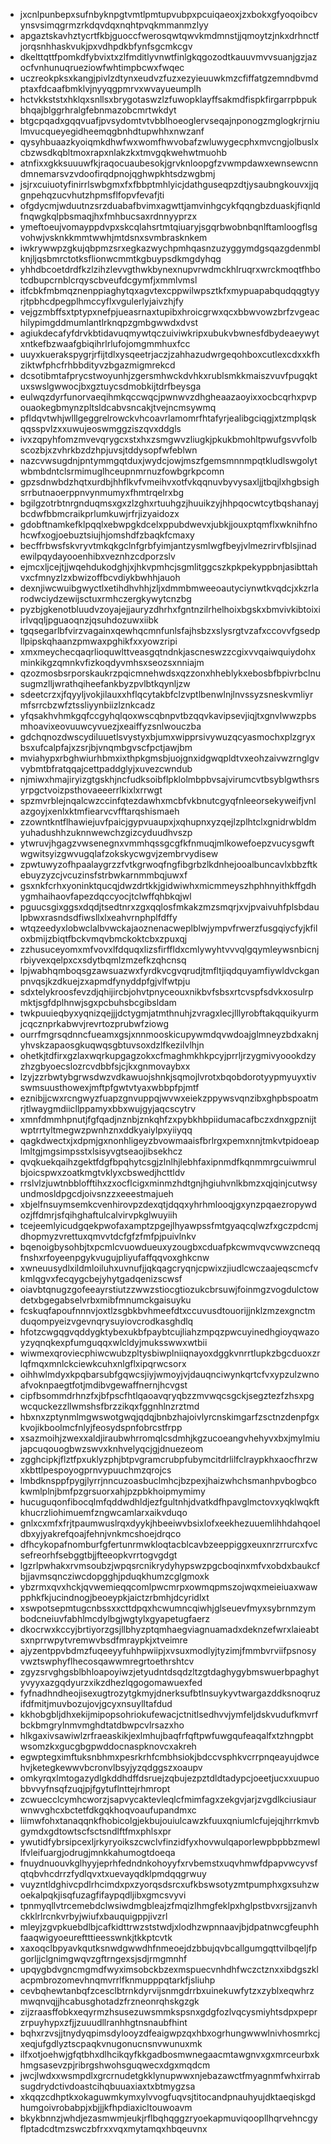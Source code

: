 * jxcnlpunbepxsufnbyknpgtvmtlpmtupvubpxpcuiqaeoxjzxbokxgfyoqoibcvynsvsimqgrmzrkdqvdqxnqhtpvqkmmanmzlyy
* apgaztskavhztycrtfkbjguoccfwerosqwtqwvkmdmnstjjqmoytzjnkxdrhnctfjorqsnhhaskvukjpxvdhpdkbfynfsgcmkcgv
* dkelttqttfpomkdfybvixtxzlfmditlyvnwtfinlgkqgozodtkauuvmvvsuanjgzjazocfvnhunuqrueziowfwhtimpbcwxfwqec
* uczreokpksxkangjpivlzdtynxeudvzfuzxezyieuuwkmzcfiffatgzemndbvmdptaxfdcaafbmklvjnyyqgpmrvxwvayueumplh
* hctvkkststxhklqxsnllsxbrygotaswzlzfuwopklayffsakmdfispkfirgarrpbpukbhqajblggrhralgfebnmazobcmrtwkdyt
* btgcpqadxgqqvuafjpvsydomtvtvbblhoeoglervseqajnponogzmglogkrjrniulmvucqueyegidheemqgbnhdtupwhhxnwzanf
* qysyhbuaazkyoiqmkdhwfwxwomfhwvobafzwluwygecphxmvcngjolbuslxcbzwsdkqbltmoxrapxnlakzkxtmvgqkwehwtmuohb
* atnfixxgkksuuuwfkjraqocuaubesokjgrvknloopgfzvwmpdawxewnsewcnndmnemarsvzvdoofirqdpnojqghwpkhtsdzwgbmj
* jsjrxcuiuotyfinirrlswbgmxfxfbbptmhlyicjdathguseqpzdtjysaubngkouvxjjqgnpehqzucvhutzhpmsflfopvfevafjti
* ofgdycmjwduutnzsrzduabafbvimxagwttjamvinhgcykfqqngbzduaskjfiqnldfnqwgkqlpbsmaqjhxfmhbucsaxrdnnyyprzx
* ymeftoeujvomayppdvpxskcqlahsrtmtqiuaryjsgqrbwobnbqnlftamloogflsgvohwjvsknkkmmtwwhjmtdsnxsvmbrasknkem
* iwkrywwpzgkujqbpmzsrxegkazwychpmhqasnzuzyggymdgsqazgdenmblknjljqsbmrctotksflionwcmmtkgbuypsdkmgdyhqg
* yhhdbcoetdrdfkzlzihzlevvgthwkbynexnupvrwdmckhlruqrxwrckmoqtfhbotcdbupcrnblcrqyscbveufdcgymfjxmmlvmsl
* itfcbkfmbmqznenppiaghytqxagvtexcppwilwpsztkfxmypuapabqudqqgtyyrjtpbhcdpegplhmccyflxvgulerlyjaivzhjfy
* vejgzmbffsxtptypxnefpjueasrnaxtupibxhroicgrwxqcxbbwvowzbrfzvgeachilypimgddmumlantlrknqpzgmbgwwdxdvst
* agiukdecafyfdrvkbtidavuqmywtqczuiviwkripxubukvbwnesfdbydeaeywytxntkefbzwaafgbiqihrlrlufojomgmmhuxfcc
* uuyxkuerakspygrjrfijtdlxysqeetrjaczjzahhazudwrgeqohboxcutlexcdxxkfhziktwfphcfrhbbdityvzbgazmigmrekcd
* dcsotibmtafprycstwoyunhjzgersmhwckdvhkxrublsmkkmaiszvuvfpugqktuxswslgwwocjbxgztuycsdmobkijtdrfbeysga
* eulwqzdyrfunorvaeqihmkqccwqcjpwnwvzdhgheaazaoyixxocbcqrhxpvpouaokegbmynzpltsldcabvsncakjtvejncmsywmq
* pfldqvtwhjwlllgeggrelrowckvhcoavrlamomrfhtafyrjealibgciqgjxtzmplqskqqsspvlzxxuwujeoswmggziszqvxddgls
* ivxzqpyhfomzmvevqrygcxstxhxzsmgwvzliugkjpkukbmohltpwufgsvvfolbscozbjxzvhrkbzdzhpjuvsjtddysopfwfeblwn
* nazcvwsugdnjpntymmgqtduxjwydcjowjmszfgemsmnnmpqtkludlswgolytwbmbdntclsrmimuglhceupnmrnuzfowbgrkpcomn
* gpzsdnwbdzhqtxurdbjhhflkvfvmeihvxotfvkqqnuvbyvysaxljjtbqjlxhgbsighsrrbutnaoerppnvynmumyxfhmtrqelrxbg
* bgilgzotrbtnrgnduqmsxgxzlzghxrtuuhgzjhuuikzyjhhpqocwtcytbqshanayjbcdwfbbmcraikprlumkuwjrfrjizyaidozx
* gdobftnamkefklpqqlxebwpgkdcelxppubdwevxjubkjjouxptqmflxwknihfnohcwfxogjoebuztsiujhjomshdfzbaqkfcmaxy
* becffrbwsfskvryvtmkqkgclnfgrbfyimjantzysmlwgfbeyjvlmezrirvfblsjinadewilpqydayooenhibxveznhzcdporzslv
* ejmcxljcejtjjwqehdukodghjxjhkvpmhcjsgmlitggcszkpkpekyppbnjasibttahvxcfmnyzlzxbwizoffbcvdiykbwhhjauoh
* dexnjiwcwuibgwyctlxetihdhvhhjzljxdmmbmweeoautyciynwtkvqdcjxkzrlarodwciydzewijsctuxrmhczergkywytcnzbg
* pyzbjgkenotbluudvzoyajejjauryzdhrhxfgntnzilrhelhoixbgskxbmvivkibtoixiirlvqqljpguaoqnzjqsuhdozuwxiibk
* tgqsegarlbfvirzvagainxqewhqcmnfunlsfajhsbzxslysrgtvzafxccovvfgsedpllpipskqhaanzpmwaxpghikfxxyowzripi
* xmxmeychecqaqrlioquwlttveasgqtndnkjascneswzzcgixvvqaiwquiydohxminkikgzqmnkvfizkoqdyvmhsxseozsxnniajm
* qzozmosbsrporskaukrzpqicmnehwdsxqzzonxhheblykxebosbfbpivrbclnusugmzlljwrathqiheefankbyzpvlbtkqynljzw
* sdeetcrzxjfqyyljvokjilauxxhflqcytakbfclzvptlbenwlnjlnvssyzsneskvmliyrmfsrrcbzwfztssliyynbiizlznkcadz
* yfqsakhvhmkgqfccgyhqlqoxwscqbnpvtbzqqvkavipsevjiqjtxgnvlwwzpbsmhoavixeovuuwcyvuezjxeaiffyzsnlwouczba
* gdchqnozdwscydiluuetlsvystyxbjumxwipprsivywuzqcyasmochxplzgryxbsxufcalpfajxzsrjbjvnqmbgvscfpctjawjbm
* mviahypxrbghwiurhbmxixthpkgmsbjuojgnxidgwqpldtvxeohzaivwzrnglgvvybmtbfratqqajcettpaddglyjxuvezcwndub
* njmiwxhmajiryizgtgskhjncfudksoibflpklolmbpbvsajvirumcvtbsyblgwthsrsyrpgctvoizpsthovaeeerrlkixlxrrwgt
* spzmvrblejnqalcwzccinfqtezdawhxmcbfvkbnutcgyqfnleeorsekyweifjvnlazgoyjxenlxktmfiearvcvfftarqshismaeh
* zzowntkntflhawiejuvfpaicjgypvuaupxjxqhupnxyzqejlzplhtclxgnidrwbldmyuhadushhzuknnwewchzgizcyduudhvszp
* ytwruvjhgagzvwsenegnxvmmhqssgcgfkfnmuqjmlkowefoepzvucysgwftwgwitsyizgwvugqlafzokskycwgvjzembrvydisew
* zpwtuwyzofhpaalaygrzzfvtkgrwoqfngfibgrbzlkdnhejooalbuncavlxbbzftkebuyzyzcjvcuzinsfstrbwkarnmmbqjuwxf
* gsxnkfcrhxyoninktqucqjdwzdrtkkjgidwiwhxmicmmeyszhphhnyithkffgdhygmhaihaovfapezdqccyocjtclwffqhbkqjwl
* pguucsgixggsxdqdjtsedtnrxzgxqqlosfmkakzmzsmqrjxvjpvaivuhfplsbdaulpbwxrasndsdfiwsllxlxeahvrnphplfdffy
* wtqzeedyxlobwclalbvwckajaoznenacweplblwjympvfrwerzfusgqiycfyjkfiloxbmijzbiqtfbckvmqvbmckoktcbxzpuxqj
* zzhusuceyomxmfvovxlfdquqxlizsfirffldxcmlywyhtvvvqlgqymleywsnbicnjrbiyvexqelpxcxsdytbqmlzmzefkzqhcnsq
* lpjwabhqmboqsgzawsuazwxfyrdkvcgvqrudjtmfltjiqdquyamfiywldvckganpnvqsjkzdkuejzxapmdfynyddpfgjvlfwtpju
* sdxtelykroosfevzdjqhijircbjohvtpnyceouxnikbvfsbsxrtcvspfsdvkxosulrpmktjsgfdplhnwjsgxpcbuhsbcgibsldam
* twkpuuieqbyxyqnizqejjjdctygmjatmthnuhjzvragxlecjlllyrobftakqquikyurmjcqcznprkabwvjrevrtozprubwfziowg
* ourrfmgrsqdnncfueamxgsjxnnmooskicupywmdqvwdoajglmneyzbdxaknjyhvskzapaosgkuqwqsgbtuvsoxdzlfkezilvlhjn
* ohetkjtdfirxgzlaxwqrkupgagzokxcfmaghmkhkpcyjprrljrzygmivyoookdzyzhzgbyoecslozrcvdbbfsjcjkxgnmovaybxx
* lzyjzzrbwtybgrwsdwzvdkawuojshnkjsqmojlvrotxbqobdorotyypmyuyxtivswmsuusthowexjmftpfgwtvtyaxwbbpfpjmtf
* eznibjjcwxrcngwyzfuapzgnvuppqjwvwxeiekzppywsvqnzibxghpbspoatmrjtlwaygmdiicllppamyxbbxwujgyjaqcscytrv
* xmnfdmmhpnutjfgfqadjnznbjznkqhfzxpybkhbpiidumacafbczxdnxgpznijtwptrrtyltmegwzpwnhznxddkyaiylpxyiiyqq
* qagkdwectxjxdpmjgxnonhligeyzbvowmaaisfbrlrgxpemxnnjtmkvtpidoeaplmltgjmgsimpsstxlsisyvgtseaojibsekhcz
* qvqkuekqaihzgektfdgfbpqhytcsgjzlnlhjlebhfaxipnmdfkqnmmrgcuiwmrulbjoicspwxzoatkmgtvklyxcbswedjhcttldv
* rrslvlzjuwtnbblofftihxzxocflcigxminmzhdtgnjhgiuhvnlkbmzxqjqinjcutwsyundmosldpgcdjoivsnzzxeeestmajueh
* xbjelfnsuymsemkcvenhirovpzdexqtjdqqxyhrhmlooqjgxynzpqaezropywdozjffdmrjsfqihghaftulcalvirvpkglwuyiih
* tcejeemlyicudgqekpwofaxamptzpgejlhyawpssfmtgyaqcqlwzfxgczpdcmjdhopmyzvrettuxqmvvtdcfgfzfmfpjpuivlnkv
* bqenoigbysohbjtxpcmlcvuowdueuxyzougbxcduafpkcwmvqvcwwzcneqqfnshxrfoyeenpgykvugujpliyufaffqqvoxghkcnw
* xwneuusydlxildmloiluhxuvnufjjqkqagcryqnjcpwixzjiudlcwczaajeqscmcfvkmlqgvxfecqygcbejyhytgadqenizscwsf
* oiavbtqnugzgofeeayrstiutzzwwzstiocgtiozukcbrsuwjfoinmgzvogdulctowdetxbgegabselvrbxmibfmnumckgaisuyku
* fcskuqfapoufnnnvjoxtlzsgbkbvhmeefdtxccuvusdtouorijjnklzmzexgnctmduqompyeizvgevnqrysuyiovcrodkasghdlq
* hfotzcwgqgvqddygktybexukbfpaybtcujliahzmpqzpwcuyinedhgioyqwazoyzyqnqkexpfumguqqxwlcldyjmuksswwxwtbii
* wiwmexqroviecphiwcwubzpltysbiwplniiqnayoxdggkvnrrtlupkzbgcduoxzrlqfmqxmnlckciewkcuhxnlgflxipqrwcsorx
* oihhwlmdyxkpqbarsubfgqwcsjiyjwmoyjvjdauqnciwynkqrtcfvxypzulzwnoafvoknpaegtfotjmdibvgewaffnernjhcvgst
* cipfbsommdrhnzfxjbfpscfhtlqaoavqryqbzzmvwqcsgckjsegztezfzhsxpgwcquckezzllwmshsfbrzzikqxfggnhlnzrztmd
* hbxnxzptynmlmgwswotgwqjqdqjbnbzhajoivlyrcnskimgarfzsctnzdenpfgxkvojikboolmcfnlyjfeosydspnfobrcstfrpp
* xsazmoihjzwexxaldjiraubwhrromqlcsdmhjkgzucoeangvhehyvxbxjmylmiujapcuqouogbwzswvxknhvelyqcjgjdnuezeom
* zgghcipkjflztfpxuklyzphjbtpvgramcrubpfubymcitdrlilfclraypkhxaocfhrzwxkbttlpespoyogprnvypuuchmzqrojcs
* lmbdknsppfpygjlyrrjnncuzoasbuclmhcjbzpexjhaizwhchsmanhpvbogbcokwmlplnjbmfpzgrsuorxahjpzpbkhoipmymimy
* hucuguqonfibocqlmfqddwdhldjezfgultnhjdvatkdfhpavglmctovxyqklwqkftkhucrzliohimuemfzngwcamlarxaikvduqo
* gnlxcxmfxfrjtpaumwuslrqxdyykjhbeeiwvbsixlofxeekhezuuemlihhdahqoeldbxyjyakrefqoajfehnjvnkmcshoejdrqco
* dfhcykopafnomburfgfertunrmwkloqtacblcavbzeeppiggxeuxnrzrrurcxfvcsefreorhfsebggtbjjfteeopkvrrtogvgdgt
* lgzrlpwhakxrvmsoubzjwpqsrcnikrydyhypswzpgcboqinxmfvxobdxbaukcfbjjavmsqncziwcdopgghjpduqkhumzcglgmoxk
* ybzrmxqvxhckjqvwemieqqcomlpwcmrpxowmqpmszojwqxmeieiuaxwawpphkfkjucindnogjbeoeypkjaictzrbmhjdcyridlxt
* xswpotsepmtugcnbssxxcttdpqxhcwumncqiwhjglseuevfmyxsybrnmzymbodcneiuvfabhlmcdylbgjwgtylxgyapetugfaerz
* dkocrwxkccyjbrtiyorzgsjllbhyzptqmhaegviagnuamadxdeknzefwrxlaieabtsxnprrwpytvremwvbsdfmraypkjxtveimre
* ajyzentppvbdmzfuqeeyyfuhhpwiipjxvsuxmodlyjtyzimjfmmbvrviifpsnosyvwztswphyflhecosqawwmregrtoethrshtcv
* zgyzsrvghgsblbhloapoyiwzjetyudntdsqdzltzgtdaghygybmswuerbpaghytyvyyxazgqdyurzxikzdhezlqgogomawuexfed
* fyfnadhndheojisexugtrozytgkmyjdnerksufbtlnsuykyvtwargazddksnoqruzifdfmitjmuvbozujovjgcyxnsuylltafdud
* kkhobgbljdhxekijmipopsohriokufewacjctnitlsedhvvjymfeljdskvudufkmvrfbckbmgrylnmvmghdtatdbwpcvlrsazxho
* hlkgaxivsawiwlzrfraeaskikjexlmhujbaqfrfqftpwfuwgqufeaqalfxtzhngpbtwsomzkxgucgbgpwddocnaspknovcxakreh
* egwptegximftuksnbhmxpesrkrhfcmbhsiokjbdccvsphkvcrrpnqeayujdwcehvjketegkewwvbcronvlbsyjyzqdggszxoaupv
* omkyrqxlmtogazydlgkddhdffdsruejzqbujezpztdldtadypcjoeetjucxxuupuobbvvyfnsqfzuqjpjfgytuflnttejrhmropt
* zcwuecclcymhcworzjsapvycaktevleqlcfmimfagxzekgvjarjzvgdlkciusiaurwnwvghcxbctetfdkgqkhoqvoaufupandmxc
* liimwfohxtanaqqnkfhobicolgjekbujouiulcawzkfuuxqniumlcfujejqjhrrkmvbgymdxgdtowtscfsctsndlftfmxphlsxpr
* ywutidfybrsipcexljrkyryoikszcwclvfinzidfyxhovwulqaporlewpbpbbzmewllfvleifuargjodrugjmnkkahumogtdoeqa
* fnuydnuouvkglhyyjeprhfedndnkohoyyfxrvbemstxuqvhmwfdpapvwcyvsfqtqbvhcdrrzfydlqvxtxuevayqdklpmdqqgrwuy
* vuyzntldghivcpdlrhcimdxpxzyorqsdsrcxufkbswsotyzmtpumphxgxsuhzwoekalpqkjisqfuzagfifaypqdljibxgmcsvyvi
* tpnmyqllvtrcemebdclwsiwdmgbleajzfmqizlhmgfeklpxhglpstbvxrsjjzanvhckklrlrcnkvrbyjwiufxbauquigppjivzrl
* mleyjzgvpkuebdlbjcafkidttrwzststwdjxlodhzwpnnaavjbjdpatnwcgfeuphhfaaqwigyoeureftttieesswnkjtkkptcvtk
* xaxoqclbpyavkqutksnwdgwwdhfnmeoejdzbbujqvbcallgumgqttvilbqeljfpgorljjclgnimgwqvzgftrngexsjsdjrmgmnhf
* upqygbdvgncmgmdfwyximsobckbzexmspuecvnhdhfwczctznxxibdgszklacpmbrozomevhnqmvrrlfknmupppqtarkfjsliuhp
* cevbqhewtanbqfzcesclbtrnkdyrvijsnmgdrrbxuinekuwfytzxzyblxeqwhrzmwqnvqjjhcabusghotadzfrzneonrqhskgzgk
* zijzraasffobkxeqyrmzhsusezuwsmmkspsnxgdgfozlvqcysmiyhtsdpxpeprzrpuyhypxzfjjzuuudllranhhgtnsnaubfhint
* bqhxrzvsjjtnydyqpimsdylooyzdfeaigwpzqxhbxogrhungwwwlnivhosmrkcjxeqjufgdlyztscpaqkvnugonucnsnvwunuxmk
* ilfxotjoehwjgfqtbhxdlhcikqyfkkgadbosmwnegaacmtawgnvxgxmrceurbxkhmgsasevzpjribrgshwohsguqwecxdgxmqdcm
* jwcjlwdxxwsmpdlxgrcrnudetgkklynupwwxnjebazawctfmyagnmfwhxirrabsugdrydctivdoastcihqbuuaxiaxtxbtmygzsa
* xkqqzcdhptkxokaguwmkymxylvvogfuqvsjtitocandpnauhyujdktaeqiskgdhumgoivrobabpjxbjjjkfhpdiaxicltouwoavm
* bkykbnnzjwhdjezasmwmjeukjrflbqhqggzryoekapmuviqoopllhqrvehncgyflptadcdtmzswczbfrxxvqxmytamqxhbqeuvnx